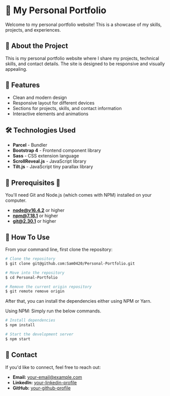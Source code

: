 # 📌 My Personal Portfolio

Welcome to my personal portfolio website! This is a showcase of my skills, projects, and experiences.

## 🚀 About the Project

This is my personal portfolio website where I share my projects, technical skills, and contact details. The site is designed to be responsive and visually appealing.

## 🎨 Features

- Clean and modern design
- Responsive layout for different devices
- Sections for projects, skills, and contact information
- Interactive elements and animations

## 🛠️ Technologies Used

- **Parcel** - Bundler  
- **Bootstrap 4** - Frontend component library  
- **Sass** - CSS extension language  
- **ScrollReveal.js** - JavaScript library  
- **Tilt.js** - JavaScript tiny parallax library  

## 📝 Prerequisites 📝

You'll need Git and Node.js (which comes with NPM) installed on your computer.

- **node@v16.4.2** or higher  
- **npm@7.18.1** or higher  
- **git@2.30.1** or higher  

## 🔧 How To Use

From your command line, first clone the repository:

```bash
# Clone the repository
$ git clone git@github.com:Sam0420/Personal-Portfolio.git

# Move into the repository
$ cd Personal-Portfolio

# Remove the current origin repository
$ git remote remove origin
```

After that, you can install the dependencies either using NPM or Yarn.

Using NPM: Simply run the below commands.

```bash
# Install dependencies
$ npm install

# Start the development server
$ npm start
```

## 💌 Contact

If you'd like to connect, feel free to reach out:

- **Email:** your-email@example.com  
- **LinkedIn:** [your-linkedin-profile](https://linkedin.com/in/your-profile)  
- **GitHub:** [your-github-profile](https://github.com/your-username)  



